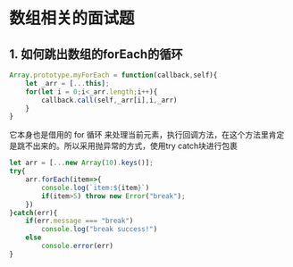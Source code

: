 # 数组相关的面试题

## 1. 如何跳出数组的forEach的循环

```js
Array.prototype.myForEach = function(callback,self){
    let _arr = [...this];
    for(let i = 0;i<_arr.length;i++){
        callback.call(self,_arr[i],i,_arr)
    }
}
```
它本身也是借用的 for 循环 来处理当前元素，执行回调方法，在这个方法里肯定是跳不出来的。所以采用抛异常的方式，使用try catch块进行包裹


```js
let arr = [...new Array(10).keys()];
try{
    arr.forEach(item=>{
        console.log(`item:${item}`)
        if(item>5) throw new Error("break");
    })
}catch(err){
    if(err.message === "break")	
        console.log("break success!")
    else 
        console.error(err)
}
```